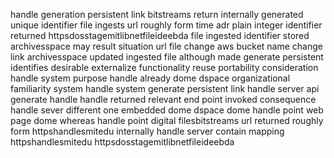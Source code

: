 handle generation persistent link bitstreams return internally generated unique identifier file ingests url roughly form time adr plain integer identifier returned httpsdosstagemitlibnetfileideebda file ingested identifier stored archivesspace may result situation url file change aws bucket name change link archivesspace updated ingested file although made generate persistent identifies desirable externalize functionality reuse portability consideration handle system purpose handle already dome dspace organizational familiarity system handle system generate persistent link handle server api generate handle handle returned relevant end point invoked consequence handle sever different one embedded dome dspace dome handle point web page dome whereas handle point digital filesbitstreams url returned roughly form httpshandlesmitedu internally handle server contain mapping httpshandlesmitedu httpsdosstagemitlibnetfileideebda